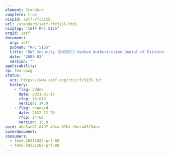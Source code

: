 ```yaml
---
element: Standard
complete: true
nispid: ietf-rfc5155
url: /standard/ietf-rfc5155.html
nisptag: "IETF RFC 5155"
orgid: ietf
document:
  org: ietf
  pubnum: "RFC 5155"
  title: "DNS Security (DNSSEC) Hashed Authenticated Denial of Existence"
  date: "2008-03"
  version: ""
applicability:
rp: fmn-cpwg
status:
  uri: https://www.ietf.org/rfc/rfc5155.txt
  history: 
    - flag: added
      date: 2021-01-15
      rfcp: 13-019
      version: 14.0
    - flag: changed
      date: 2022-12-20
      rfcp: 14-62
      version: 15.0
uuid: 4be5ae87-0497-49ea-87b1-fbec445234ec
coverdocument:
consumers:
  - fmn4-20211022-prf-80
  - fmn5-20221202-prf-80
---
```


